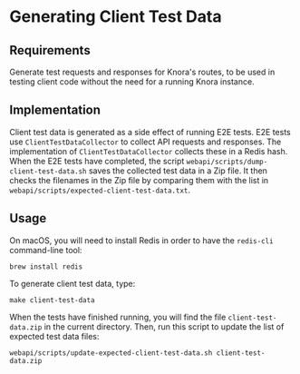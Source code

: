 <!---
 * Copyright © 2021 - 2022 Swiss National Data and Service Center for the Humanities and/or DaSCH Service Platform contributors.
 * SPDX-License-Identifier: Apache-2.0
-->

# Generating Client Test Data

## Requirements

Generate test requests and responses for Knora's routes, to be used in testing
client code without the need for a running Knora instance.
  
## Implementation

Client test data is generated as a side effect of running E2E tests.
E2E tests use `ClientTestDataCollector` to collect API requests and
responses. The implementation of `ClientTestDataCollector` collects these
in a Redis hash. When the E2E tests have completed, the script
`webapi/scripts/dump-client-test-data.sh` saves the collected test data
in a Zip file. It then checks the filenames in the Zip file by comparing them
with the list in `webapi/scripts/expected-client-test-data.txt`.

## Usage

On macOS, you will need to install Redis in order to have the `redis-cli` command-line tool:

```
brew install redis
```

To generate client test data, type:

```
make client-test-data
```

When the tests have finished running, you will find the file
`client-test-data.zip` in the current directory. Then, run
this script to update the list of expected test data files:

```
webapi/scripts/update-expected-client-test-data.sh client-test-data.zip
```
